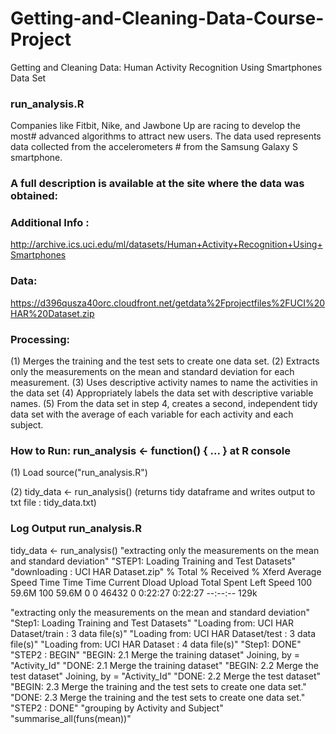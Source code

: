 # Getting-and-Cleaning-Data-Course-Project
Getting and Cleaning Data: Human Activity Recognition Using Smartphones Data Set 

### run_analysis.R
Companies like Fitbit, Nike, and Jawbone Up are racing to develop the most#  advanced algorithms to attract new users. The data used represents data
collected from the accelerometers # from the Samsung Galaxy S smartphone.

###  A full description is available at the site where the data was obtained:

###  Additional Info :
  http://archive.ics.uci.edu/ml/datasets/Human+Activity+Recognition+Using+Smartphones

###  Data:
   https://d396qusza40orc.cloudfront.net/getdata%2Fprojectfiles%2FUCI%20HAR%20Dataset.zip

###  Processing:

 (1) Merges the training and the test sets to create one data set.
 (2) Extracts only the measurements on the mean and standard deviation for each measurement.
 (3) Uses descriptive activity names to name the activities in the data set
 (4) Appropriately labels the data set with descriptive variable names.
 (5) From the data set in step 4, creates a second, independent tidy data set
     with the average of each variable for each activity and each subject.

###  How to Run: run_analysis <- function() { ... } at R console

(1) Load  source("run_analysis.R")

(2) tidy_data <- run_analysis() 
      (returns tidy dataframe and writes output to txt file : tidy_data.txt)
      
### Log Output run_analysis.R     

tidy_data <- run_analysis()
"extracting only the measurements on the mean and standard deviation"
"STEP1: Loading Training and Test Datasets"
"downloading :  UCI HAR Dataset.zip"
  % Total    % Received % Xferd  Average Speed   Time    Time     Time  Current
                                 Dload  Upload   Total   Spent    Left  Speed
100 59.6M  100 59.6M    0     0  46432      0  0:22:27  0:22:27 --:--:--  129k

"extracting only the measurements on the mean and standard deviation"
"Step1: Loading Training and Test Datasets"
"Loading from:  UCI HAR Dataset/train  :  3  data file(s)"
"Loading from:  UCI HAR Dataset/test  :  3  data file(s)"
"Loading from:  UCI HAR Dataset  :  4  data file(s)"
"Step1: DONE"
"STEP2 : BEGIN"
"BEGIN: 2.1 Merge the training dataset"
Joining, by = "Activity_Id"
"DONE: 2.1 Merge the training dataset"
"BEGIN: 2.2 Merge the test dataset"
Joining, by = "Activity_Id"
"DONE: 2.2 Merge the test dataset"
"BEGIN: 2.3 Merge the training and the test sets to create one data set."
"DONE: 2.3 Merge the training and the test sets to create one data set."
"STEP2 : DONE"
"grouping by Activity and Subject"
"summarise_all(funs(mean))"
